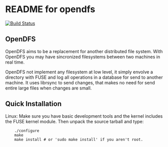 README for opendfs
==================
[![Build Status](https://travis-ci.org/frincon/opendfs.png?branch=master)](https://travis-ci.org/frincon/opendfs)

OpenDFS
-------
OpenDFS aims to be a replacement for another distributed file system. With OpenDFS you may have sincronized filesystems 
between two machines in real time.

OpenDFS not implement any filesystem at low level, it simply envolve a directory with FUSE and log all operations
in a database for send to another machine. It uses librsync to send changes, that makes no need for send entire
large files when changes are small.


Quick Installation
------------------

Linux: Make sure you have basic development tools and the kernel includes 
the FUSE kernel module. Then unpack the source tarball and type:

        ./configure
        make
        make install # or 'sudo make install' if you aren't root.
  

